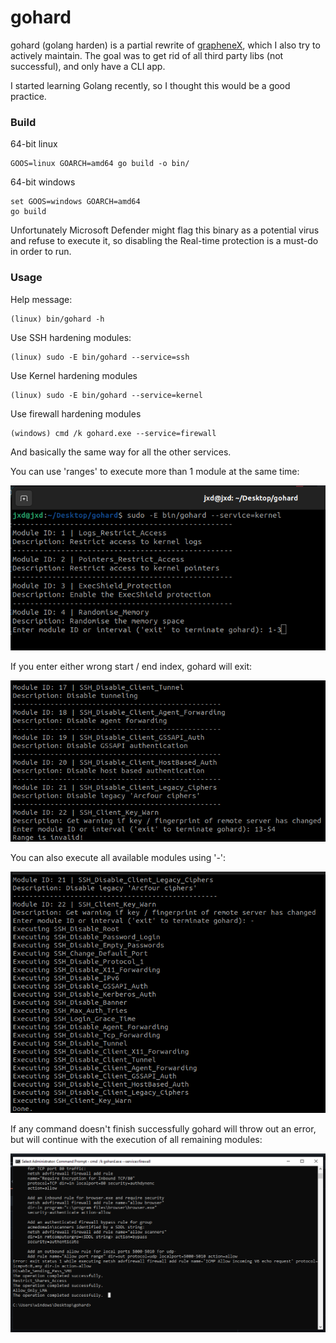 # gohard

gohard (golang harden) is a partial rewrite of [grapheneX](https://github.com/grapheneX/grapheneX), which I also try to actively maintain.
The goal was to get rid of all third party libs (not successful), and only have a CLI app.

I started learning Golang recently, so I thought this would be a good practice.

### Build

64-bit linux
```commandline
GOOS=linux GOARCH=amd64 go build -o bin/
```

64-bit windows
```commandline
set GOOS=windows GOARCH=amd64
go build
```

Unfortunately Microsoft Defender might flag this binary as a potential virus and refuse to execute it, so disabling the
Real-time protection is a must-do in order to run.

### Usage

Help message:
```commandline
(linux) bin/gohard -h
```

Use SSH hardening modules:
```commandline
(linux) sudo -E bin/gohard --service=ssh
```

Use Kernel hardening modules
```commandline
(linux) sudo -E bin/gohard --service=kernel
```

Use firewall hardening modules
```commandline
(windows) cmd /k gohard.exe --service=firewall
```

And basically the same way for all the other services.

You can use 'ranges' to execute more than 1 module at the same time:

![valid_range](assets/img/good_range.png)

If you enter either wrong start / end index, gohard will exit:

![invalid_range](assets/img/bad_range.png)

You can also execute all available modules using '-':

![all](assets/img/all_range.png)

If any command doesn't finish successfully gohard will throw out an error, but will continue with the execution of all
remaining modules:

![error](assets/img/win_error.png)
